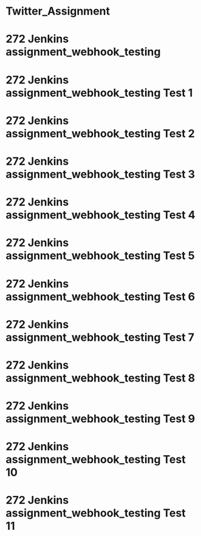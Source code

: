 # Twitter_Assignment  
# 272 Jenkins assignment_webhook_testing
# 272 Jenkins assignment_webhook_testing Test 1
# 272 Jenkins assignment_webhook_testing Test 2
# 272 Jenkins assignment_webhook_testing Test 3
# 272 Jenkins assignment_webhook_testing Test 4
# 272 Jenkins assignment_webhook_testing Test 5
# 272 Jenkins assignment_webhook_testing Test 6
# 272 Jenkins assignment_webhook_testing Test 7
# 272 Jenkins assignment_webhook_testing Test 8
# 272 Jenkins assignment_webhook_testing Test 9
# 272 Jenkins assignment_webhook_testing Test 10
# 272 Jenkins assignment_webhook_testing Test 11
